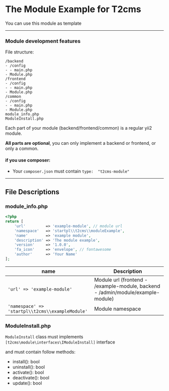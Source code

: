 # The Module Example for T2cms
You can use this module as template

------------

### Module development features
File structure:

    /backend
    - /config
    - - main.php 
    - Module.php
    /frontend
    - /config
    - - main.php 
    - Module.php
    /common
    - /config
    - - main.php 
    - Module.php
    module_info.php
    ModuleInstall.php

Each part of your module (backend/frontend/common) is a regular yii2 module.

**All parts are optional**, you can only implement a backend or frontend, or only a common.

#### if you use composer:
- Your `composer.json` must contain `type:  "t2cms-module"`

------------

## File Descriptions

### module_info.php
```php
<?php
return [
    'url'         => 'example-module', // module url
    'namespace'   => 'startpl\\t2cms\\moduleExample',
    'name'        => 'example module',
    'description' => 'The module example',
    'version'     => '1.0.0',
    'fa_icon'     => 'envelope', // fontawesome
    'author'      => 'Your Name'
];
```
| name |  Description |
| ---- | ------------ |
| `'url' => 'example-module'` | Module url (frontend - /example-module, backend - /admin/module/example-module) |
| `'namespace' => 'startpl\\t2cms\\exampleModule'`| Module namespace |

### ModuleInstall.php

`ModuleInstall` class must implements `[t2cms\module\interfaces\IModuleInstall]` interface

and must contain follow methods:
- install(): bool
- uninstall(): bool
- activate(): bool
- deactivate(): bool
- update(): bool